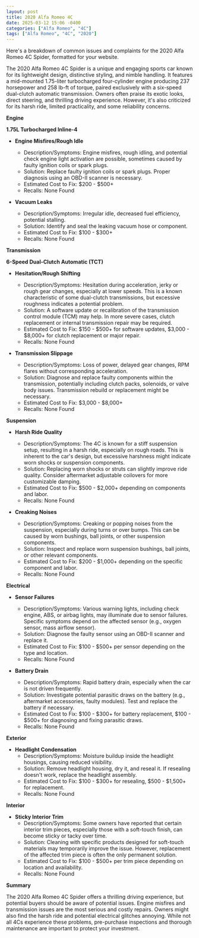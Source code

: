 ```yaml
---
layout: post
title: 2020 Alfa Romeo 4C
date: 2025-03-12 15:06 -0400
categories: ["Alfa Romeo", "4C"]
tags: ["Alfa Romeo", "4C", "2020"]
---
```

Here's a breakdown of common issues and complaints for the 2020 Alfa Romeo 4C Spider, formatted for your website.

The 2020 Alfa Romeo 4C Spider is a unique and engaging sports car known for its lightweight design, distinctive styling, and nimble handling. It features a mid-mounted 1.75-liter turbocharged four-cylinder engine producing 237 horsepower and 258 lb-ft of torque, paired exclusively with a six-speed dual-clutch automatic transmission. Owners often praise its exotic looks, direct steering, and thrilling driving experience. However, it's also criticized for its harsh ride, limited practicality, and some reliability concerns.

**Engine**

**1.75L Turbocharged Inline-4**

*   **Engine Misfires/Rough Idle**
    *   Description/Symptoms: Engine misfires, rough idling, and potential check engine light activation are possible, sometimes caused by faulty ignition coils or spark plugs.
    *   Solution: Replace faulty ignition coils or spark plugs. Proper diagnosis using an OBD-II scanner is necessary.
    *   Estimated Cost to Fix: $200 - $500+
    *   Recalls: None Found

*   **Vacuum Leaks**
    *   Description/Symptoms: Irregular idle, decreased fuel efficiency, potential stalling.
    *   Solution: Identify and seal the leaking vacuum hose or component.
    *   Estimated Cost to Fix: $100 - $300+
    *   Recalls: None Found

**Transmission**

**6-Speed Dual-Clutch Automatic (TCT)**

*   **Hesitation/Rough Shifting**
    *   Description/Symptoms: Hesitation during acceleration, jerky or rough gear changes, especially at lower speeds. This is a known characteristic of some dual-clutch transmissions, but excessive roughness indicates a potential problem.
    *   Solution: A software update or recalibration of the transmission control module (TCM) may help. In more severe cases, clutch replacement or internal transmission repair may be required.
    *   Estimated Cost to Fix: $150 - $500+ for software updates, $3,000 - $8,000+ for clutch replacement or major repair.
    *   Recalls: None Found

*   **Transmission Slippage**
    *   Description/Symptoms: Loss of power, delayed gear changes, RPM flares without corresponding acceleration.
    *   Solution: Diagnose and replace faulty components within the transmission, potentially including clutch packs, solenoids, or valve body issues. Transmission rebuild or replacement might be necessary.
    *   Estimated Cost to Fix: $3,000 - $8,000+
    *   Recalls: None Found

**Suspension**

*   **Harsh Ride Quality**
    *   Description/Symptoms: The 4C is known for a stiff suspension setup, resulting in a harsh ride, especially on rough roads. This is inherent to the car's design, but excessive harshness might indicate worn shocks or suspension components.
    *   Solution: Replacing worn shocks or struts can slightly improve ride quality. Consider aftermarket adjustable coilovers for more customizable damping.
    *   Estimated Cost to Fix: $500 - $2,000+ depending on components and labor.
    *   Recalls: None Found

*   **Creaking Noises**
    *   Description/Symptoms: Creaking or popping noises from the suspension, especially during turns or over bumps. This can be caused by worn bushings, ball joints, or other suspension components.
    *   Solution: Inspect and replace worn suspension bushings, ball joints, or other relevant components.
    *   Estimated Cost to Fix: $200 - $1,000+ depending on the specific component and labor.
    *   Recalls: None Found

**Electrical**

*   **Sensor Failures**
    *   Description/Symptoms: Various warning lights, including check engine, ABS, or airbag lights, may illuminate due to sensor failures. Specific symptoms depend on the affected sensor (e.g., oxygen sensor, mass airflow sensor).
    *   Solution: Diagnose the faulty sensor using an OBD-II scanner and replace it.
    *   Estimated Cost to Fix: $100 - $500+ per sensor depending on the type and location.
    *   Recalls: None Found

*   **Battery Drain**
    *   Description/Symptoms: Rapid battery drain, especially when the car is not driven frequently.
    *   Solution: Investigate potential parasitic draws on the battery (e.g., aftermarket accessories, faulty modules). Test and replace the battery if necessary.
    *   Estimated Cost to Fix: $100 - $300+ for battery replacement, $100 - $500+ for diagnosing and fixing parasitic draws.
    *   Recalls: None Found

**Exterior**

*   **Headlight Condensation**
    *   Description/Symptoms: Moisture buildup inside the headlight housings, causing reduced visibility.
    *   Solution: Remove headlight housing, dry it, and reseal it. If resealing doesn't work, replace the headlight assembly.
    *   Estimated Cost to Fix: $100 - $300+ for resealing, $500 - $1,500+ for replacement.
    *   Recalls: None Found

**Interior**

*   **Sticky Interior Trim**
    *   Description/Symptoms: Some owners have reported that certain interior trim pieces, especially those with a soft-touch finish, can become sticky or tacky over time.
    *   Solution: Cleaning with specific products designed for soft-touch materials may temporarily improve the issue. However, replacement of the affected trim piece is often the only permanent solution.
    *   Estimated Cost to Fix: $100 - $500+ per trim piece depending on location and availability.
    *   Recalls: None Found

**Summary**

The 2020 Alfa Romeo 4C Spider offers a thrilling driving experience, but potential buyers should be aware of potential issues. Engine misfires and transmission issues are the most serious and costly repairs. Owners might also find the harsh ride and potential electrical glitches annoying. While not all 4Cs experience these problems, pre-purchase inspections and thorough maintenance are important to protect your investment.

